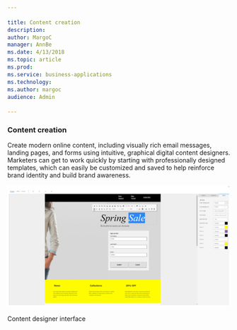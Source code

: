 ```yaml
---

title: Content creation
description: 
author: MargoC
manager: AnnBe
ms.date: 4/13/2018
ms.topic: article
ms.prod: 
ms.service: business-applications
ms.technology: 
ms.author: margoc
audience: Admin

---
```

### Content creation



Create modern online content, including visually rich email messages, landing
pages, and forms using intuitive, graphical digital content designers. Marketers
can get to work quickly by starting with professionally designed templates,
which can easily be customized and saved to help reinforce brand identity and
build brand awareness.

![A screenshot of the content designer interface, showing an example of a sign up form](media/content-creation-1.png "A screenshot of the content designer interface, showing an example of a sign up form")
<!-- Marketing_ContentCreation_A.png -->


Content designer interface
